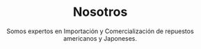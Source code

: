 ---
layout: nosotros
title: Nosotros 
subtitle: >
           Somos expertos en Importación y Comercialización de repuestos americanos y Japoneses.
  
features:
- title: Bienvenido!
  image: assets/img/about/about1.jpg
  handle: nosotros
  description: |-

                Somos expertos en Importación y Comercialización de repuestos americanos y Japoneses. Ofrecemos exclusividad como su agente de compra en Estados Unidos.


- title: Por q Nosotros?
  handle: choseus_area
  subsections:
  - title: Agiles
    image:  assets/img/about/About_icon1.jpg
    description: >
                  Contamos con un amplio stock ya listos para entrega inmediata.
  - title: Pedidos
    image: assets/img/about/About_icon2.jpg
    description: >
                   Si no encuentras el producto hacemos pedidos de inmediato en nuestra oficina
                   
  - title: Soporte
    image:  assets/img/about/About_icon3.jpg"
    description: >
                 Trabajando las 24 horas para ti. 
  
- title: 
  handle: about_gallery_section
  subsections:
  - title: Que hacemos?
    image: "assets/img/service/services2.jpg"
    description: >
                   Nos especializamos en  Importación y Comercialización de repuesto
  - title: Nuestra Mision
    image: "assets/img/service/services1.jpg"
    description: >
                     Ser líder en todo el país.


  - title: Nuestra Historia
    image: " assets/img/service/services3.jpg"
    description: > 
                              Contamos con una amplia experiencia  
---